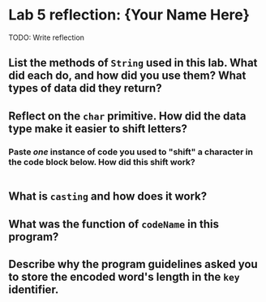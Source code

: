 # Lab 5 reflection: {Your Name Here}

TODO: Write reflection

## List the methods of `String` used in this lab. What did each do, and how did you use them? What types of data did they return?


## Reflect on the `char` primitive. How did the data type make it easier to shift letters?


### Paste _one_ instance of code you used to "shift" a character in the code block below. How did this shift work?

```java

```

## What is `casting` and how does it work?


## What was the function of `codeName` in this program?


## Describe why the program guidelines asked you to store the encoded word's length in the `key` identifier.

